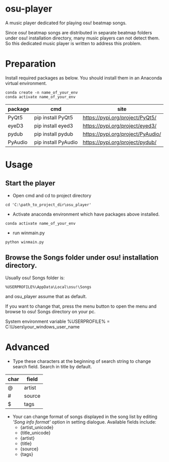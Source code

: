 # osu-player
A music player dedicated for playing osu! beatmap songs.

Since osu! beatmap songs are distributed in separate beatmap folders under osu! installation directory, many music players can not detect them. So this dedicated music player is written to address this problem.
# Preparation
Install required packages as below. You should install them in an Anaconda virtual environment.
```
conda create -n name_of_your_env
conda activate name_of_your_env
```
|  package   | cmd  | site |
|  ----  | ----  | ----  |
| PyQt5  | pip install PyQt5 | https://pypi.org/project/PyQt5/ |
| eyeD3  | pip install eyed3 | https://pypi.org/project/eyed3/ |
| pydub  | pip install pydub | https://pypi.org/project/PyAudio/ |
| PyAudio  | pip install PyAudio | https://pypi.org/project/pydub/ |
# Usage
## Start the player
* Open cmd and cd to project directory
```
cd 'C:\path_to_project_dir\osu_player'
```
* Activate anaconda environment which have packages above installed.
```
conda activate name_of_your_env
```
* run winmain.py
```
python winmain.py
```
## Browse the Songs folder under osu! installation directory.
Usually osu! Songs folder is:
```
%USERPROFILE%\AppData\Local\osu!\Songs
```
and osu_player assume that as default.

If you want to change that, press the menu button to open the menu and browse to osu! Songs directory on your pc.

System environment variable %USERPROFILE% = C:\Users\your_windows_user_name
# Advanced
* Type these characters at the beginning of search string to change search field. Search in title by default.

| char | field |
|  ----  | ---- |
| @  | artist |
| #  | source |
| $  | tags |
* Your can change format of songs displayed in the song list by editing *'Song info format'* option in setting dialogue.
Available fields include:
    - {artist_unicode}
    - {title_unicode}
    - {artist}
    - {title}
    - {source}
    - {tags}
